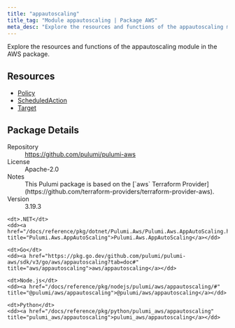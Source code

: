 ```yaml
---
title: "appautoscaling"
title_tag: "Module appautoscaling | Package AWS"
meta_desc: "Explore the resources and functions of the appautoscaling module in the AWS package."
---
```


<!-- WARNING: this file was generated by Pulumi Docs Generator. -->
<!-- Do not edit by hand unless you're certain you know what you are doing! -->

Explore the resources and functions of the appautoscaling module in the AWS package.

<h2 id="resources">Resources</h2>
<ul class="api">
    <li><a href="policy" title="Policy"><span class="symbol resource"></span>Policy</a></li>
    <li><a href="scheduledaction" title="ScheduledAction"><span class="symbol resource"></span>ScheduledAction</a></li>
    <li><a href="target" title="Target"><span class="symbol resource"></span>Target</a></li>
</ul>

<h2 id="package-details">Package Details</h2>
<dl class="package-details">
	<dt>Repository</dt>
	<dd><a href="https://github.com/pulumi/pulumi-aws">https://github.com/pulumi/pulumi-aws</a></dd>
	<dt>License</dt>
	<dd>Apache-2.0</dd>
	<dt>Notes</dt>
	<dd>This Pulumi package is based on the [`aws` Terraform Provider](https://github.com/terraform-providers/terraform-provider-aws).</dd>
	<dt>Version</dt>
	<dd>3.19.3</dd>
</dl>



<dl class="tabular">

    <dt>.NET</dt>
    <dd><a href="/docs/reference/pkg/dotnet/Pulumi.Aws/Pulumi.Aws.AppAutoScaling.html" title="Pulumi.Aws.AppAutoScaling">Pulumi.Aws.AppAutoScaling</a></dd>

    <dt>Go</dt>
    <dd><a href="https://pkg.go.dev/github.com/pulumi/pulumi-aws/sdk/v3/go/aws/appautoscaling?tab=doc#" title="aws/appautoscaling">aws/appautoscaling</a></dd>

    <dt>Node.js</dt>
    <dd><a href="/docs/reference/pkg/nodejs/pulumi/aws/appautoscaling/#" title="@pulumi/aws/appautoscaling">@pulumi/aws/appautoscaling</a></dd>

    <dt>Python</dt>
    <dd><a href="/docs/reference/pkg/python/pulumi_aws/appautoscaling" title="pulumi_aws/appautoscaling">pulumi_aws/appautoscaling</a></dd>

</dl>

